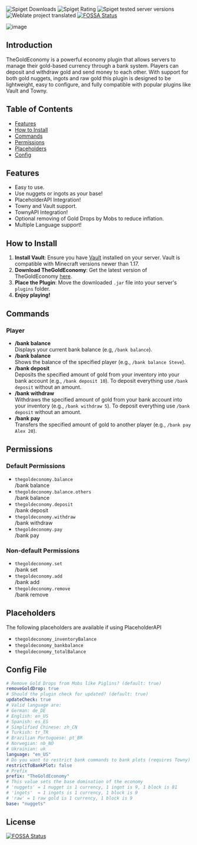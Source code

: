 ![Spiget Downloads](https://img.shields.io/spiget/downloads/102242)
![Spiget Rating](https://img.shields.io/spiget/rating/102242)
![Spiget tested server versions](https://img.shields.io/spiget/tested-versions/102242)
![Weblate project translated](https://img.shields.io/weblate/progress/thegoldeconomy)
[![FOSSA Status](https://app.fossa.com/api/projects/git%2Bgithub.com%2FConfusedAlex%2FGoldEconomy.svg?type=shield)](https://app.fossa.com/projects/git%2Bgithub.com%2FConfusedAlex%2FGoldEconomy?ref=badge_shield)

![image](https://user-images.githubusercontent.com/29258035/208372157-7ebad587-6c32-493f-8f45-4786432db824.png)

## Introduction

TheGoldEconomy is a powerful economy plugin that allows servers to manage their gold-based currency through a bank system. Players can deposit and withdraw gold and send money to each other. With support for both gold nuggets, ingots and raw gold this plugin is designed to be lightweight, easy to configure, and fully compatible with popular plugins like Vault and Towny.

## Table of Contents

<!--ts-->

- [Features](#features)
- [How to Install](#how-to-install)
- [Commands](#commands)
- [Permissions](#permissions)
- [Placeholders](#placeholders)
- [Config](#config-file)
<!--te-->

## Features

- Easy to use.
- Use nuggets or ingots as your base!
- PlaceholderAPI Integration!
- Towny and Vault support.
- TownyAPI Integration!
- Optional removing of Gold Drops by Mobs to reduce inflation.
- Multiple Language support!

## How to Install

1. **Install Vault**: Ensure you have [Vault](https://www.spigotmc.org/resources/vault.34315/) installed on your server. Vault is compatible with Minecraft versions newer than 1.17.
2. **Download TheGoldEconomy**: Get the latest version of TheGoldEconomy [here](https://modrinth.com/plugin/thegoldeconomy).
3. **Place the Plugin**: Move the downloaded `.jar` file into your server's `plugins` folder.
4. **Enjoy playing!**

## Commands

### Player

- **/bank balance**  
  Displays your current bank balance (e.g, `/bank balance`).
- **/bank balance <player>**  
  Shows the balance of the specified player (e.g., `/bank balance Steve`).
- **/bank deposit <gold>**  
  Deposits the specified amount of gold from your inventory into your bank account (e.g., `/bank deposit 10`). To deposit everything use `/bank deposit` without an amount.
- **/bank withdraw <gold>**  
  Withdraws the specified amount of gold from your bank account into your inventory (e.g., `/bank withdraw 5`). To deposit everything use `/bank deposit` without an amount.
- **/bank pay <player> <gold>**  
  Transfers the specified amount of gold to another player (e.g., `/bank pay Alex 20`).

## Permissions

### Default Permissions

- `thegoldeconomy.balance`  
  /bank balance
- `thegoldeconomy.balance.others`  
  /bank balance <player>
- `thegoldeconomy.deposit`  
  /bank deposit
- `thegoldeconomy.withdraw`  
  /bank withdraw
- `thegoldeconomy.pay`  
  /bank pay

### Non-default Permissions

- `thegoldeconomy.set`  
  /bank set
- `thegoldeconomy.add`  
  /bank add
- `thegoldeconomy.remove`  
  /bank remove

## Placeholders

The following placeholders are available if using PlaceholderAPI

- `thegoldeconomy_inventoryBalance`
- `thegoldeconomy_bankbalance`
- `thegoldeconomy_totalBalance`

## Config File

```yaml
# Remove Gold Drops from Mobs like Piglins? (default: true)
removeGoldDrop: true
# Should the plugin check for updated? (default: true)
updateCheck: true
# Valid language are:
# German: de_DE
# English: en_US
# Spanish: es_ES
# Simplified Chinese: zh_CN
# Turkish: tr_TR
# Brazilian Portuguese: pt_BR
# Norwegian: nb_NO
# Ukrainian: uk
language: "en_US"
# Do you want to restrict bank commands to bank plots (requires Towny)
restrictToBankPlot: false
# Prefix
prefix: "TheGoldEconomy"
# This value sets the base domination of the economy
# 'nuggets' = 1 nugget is 1 currency, 1 ingot is 9, 1 block is 81
# 'ingots'  = 1 ingots is 1 currency, 1 block is 9
# 'raw' = 1 raw gold is 1 currency, 1 block is 9
base: "nuggets"
```

## License

[![FOSSA Status](https://app.fossa.com/api/projects/git%2Bgithub.com%2FConfusedAlex%2FGoldEconomy.svg?type=large)](https://app.fossa.com/projects/git%2Bgithub.com%2FConfusedAlex%2FGoldEconomy?ref=badge_large)
